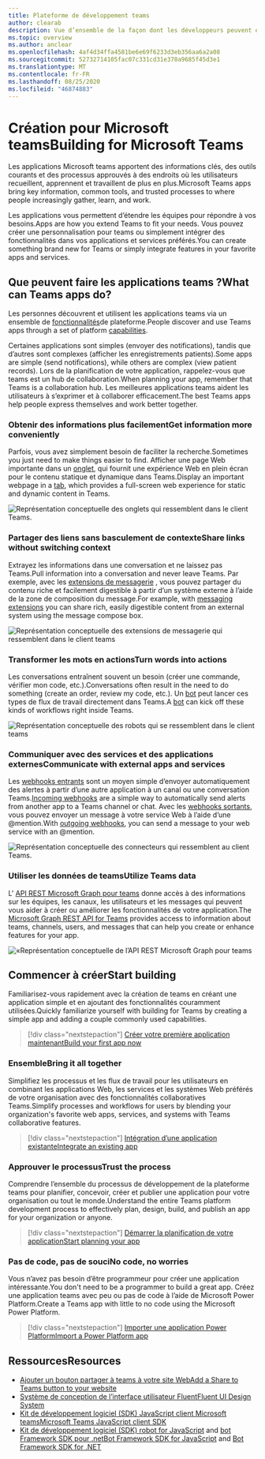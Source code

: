 ```yaml
---
title: Plateforme de développement teams
author: clearab
description: Vue d’ensemble de la façon dont les développeurs peuvent étendre et personnaliser les fonctionnalités de Microsoft teams à l’aide de la plateforme Teams.
ms.topic: overview
ms.author: anclear
ms.openlocfilehash: 4af4d34ffa4581be6e69f6233d3eb356aa6a2a08
ms.sourcegitcommit: 52732714105fac07c331cd31e370a9685f45d3e1
ms.translationtype: MT
ms.contentlocale: fr-FR
ms.lasthandoff: 08/25/2020
ms.locfileid: "46874883"
---
```

# <a name="building-for-microsoft-teams"></a><span data-ttu-id="e8f33-103">Création pour Microsoft teams</span><span class="sxs-lookup"><span data-stu-id="e8f33-103">Building for Microsoft Teams</span></span>

<span data-ttu-id="e8f33-104">Les applications Microsoft teams apportent des informations clés, des outils courants et des processus approuvés à des endroits où les utilisateurs recueillent, apprennent et travaillent de plus en plus.</span><span class="sxs-lookup"><span data-stu-id="e8f33-104">Microsoft Teams apps bring key information, common tools, and trusted processes to where people increasingly gather, learn, and work.</span></span>

<span data-ttu-id="e8f33-105">Les applications vous permettent d’étendre les équipes pour répondre à vos besoins.</span><span class="sxs-lookup"><span data-stu-id="e8f33-105">Apps are how you extend Teams to fit your needs.</span></span> <span data-ttu-id="e8f33-106">Vous pouvez créer une personnalisation pour teams ou simplement intégrer des fonctionnalités dans vos applications et services préférés.</span><span class="sxs-lookup"><span data-stu-id="e8f33-106">You can create something brand new for Teams or simply integrate features in your favorite apps and services.</span></span>

## <a name="what-can-teams-apps-do"></a><span data-ttu-id="e8f33-107">Que peuvent faire les applications teams ?</span><span class="sxs-lookup"><span data-stu-id="e8f33-107">What can Teams apps do?</span></span>

<span data-ttu-id="e8f33-108">Les personnes découvrent et utilisent les applications teams via un ensemble de [fonctionnalités](capabilities-overview.md)de plateforme.</span><span class="sxs-lookup"><span data-stu-id="e8f33-108">People discover and use Teams apps through a set of platform [capabilities](capabilities-overview.md).</span></span>

<span data-ttu-id="e8f33-109">Certaines applications sont simples (envoyer des notifications), tandis que d’autres sont complexes (afficher les enregistrements patients).</span><span class="sxs-lookup"><span data-stu-id="e8f33-109">Some apps are simple (send notifications), while others are complex (view patient records).</span></span> <span data-ttu-id="e8f33-110">Lors de la planification de votre application, rappelez-vous que teams est un hub de collaboration.</span><span class="sxs-lookup"><span data-stu-id="e8f33-110">When planning your app, remember that Teams is a collaboration hub.</span></span> <span data-ttu-id="e8f33-111">Les meilleures applications teams aident les utilisateurs à s’exprimer et à collaborer efficacement.</span><span class="sxs-lookup"><span data-stu-id="e8f33-111">The best Teams apps help people express themselves and work better together.</span></span>

### <a name="get-information-more-conveniently"></a><span data-ttu-id="e8f33-112">Obtenir des informations plus facilement</span><span class="sxs-lookup"><span data-stu-id="e8f33-112">Get information more conveniently</span></span>

<span data-ttu-id="e8f33-113">Parfois, vous avez simplement besoin de faciliter la recherche.</span><span class="sxs-lookup"><span data-stu-id="e8f33-113">Sometimes you just need to make things easier to find.</span></span> <span data-ttu-id="e8f33-114">Afficher une page Web importante dans un [onglet](doc-links/what-are-tabs.md), qui fournit une expérience Web en plein écran pour le contenu statique et dynamique dans Teams.</span><span class="sxs-lookup"><span data-stu-id="e8f33-114">Display an important webpage in a [tab](doc-links/what-are-tabs.md), which provides a full-screen web experience for static and dynamic content in Teams.</span></span>

![Représentation conceptuelle des onglets qui ressemblent dans le client Teams.](doc-links/images/overview-tabs.png)

### <a name="share-links-without-switching-context"></a><span data-ttu-id="e8f33-116">Partager des liens sans basculement de contexte</span><span class="sxs-lookup"><span data-stu-id="e8f33-116">Share links without switching context</span></span>

<span data-ttu-id="e8f33-117">Extrayez les informations dans une conversation et ne laissez pas Teams.</span><span class="sxs-lookup"><span data-stu-id="e8f33-117">Pull information into a conversation and never leave Teams.</span></span> <span data-ttu-id="e8f33-118">Par exemple, avec les [extensions de messagerie](doc-links/what-are-messaging-extensions.md) , vous pouvez partager du contenu riche et facilement digestible à partir d’un système externe à l’aide de la zone de composition du message.</span><span class="sxs-lookup"><span data-stu-id="e8f33-118">For example, with [messaging extensions](doc-links/what-are-messaging-extensions.md) you can share rich, easily digestible content from an external system using the message compose box.</span></span>

![Représentation conceptuelle des extensions de messagerie qui ressemblent dans le client teams](doc-links\images\overview-messaging.png)

### <a name="turn-words-into-actions"></a><span data-ttu-id="e8f33-120">Transformer les mots en actions</span><span class="sxs-lookup"><span data-stu-id="e8f33-120">Turn words into actions</span></span>

<span data-ttu-id="e8f33-121">Les conversations entraînent souvent un besoin (créer une commande, vérifier mon code, etc.).</span><span class="sxs-lookup"><span data-stu-id="e8f33-121">Conversations often result in the need to do something (create an order, review my code, etc.).</span></span> <span data-ttu-id="e8f33-122">Un [bot](doc-links/what-are-bots.md) peut lancer ces types de flux de travail directement dans Teams.</span><span class="sxs-lookup"><span data-stu-id="e8f33-122">A [bot](doc-links/what-are-bots.md) can kick off these kinds of workflows right inside Teams.</span></span>

![Représentation conceptuelle des robots qui se ressemblent dans le client teams](doc-links/images/overview-bots.png)

### <a name="communicate-with-external-apps-and-services"></a><span data-ttu-id="e8f33-124">Communiquer avec des services et des applications externes</span><span class="sxs-lookup"><span data-stu-id="e8f33-124">Communicate with external apps and services</span></span>

<span data-ttu-id="e8f33-125">Les [webhooks entrants](doc-links/what-are-webhooks-and-connectors.md#incoming-webhooks) sont un moyen simple d’envoyer automatiquement des alertes à partir d’une autre application à un canal ou une conversation Teams.</span><span class="sxs-lookup"><span data-stu-id="e8f33-125">[Incoming webhooks](doc-links/what-are-webhooks-and-connectors.md#incoming-webhooks) are a simple way to automatically send alerts from another app to a Teams channel or chat.</span></span> <span data-ttu-id="e8f33-126">Avec les [webhooks sortants](doc-links/what-are-webhooks-and-connectors.md#outgoing-webhooks), vous pouvez envoyer un message à votre service Web à l’aide d’une @mention.</span><span class="sxs-lookup"><span data-stu-id="e8f33-126">With [outgoing webhooks](doc-links/what-are-webhooks-and-connectors.md#outgoing-webhooks), you can send a message to your web service with an @mention.</span></span>

![Représentation conceptuelle des connecteurs qui ressemblent au client Teams.](doc-links/images/overview-connectors.png)

### <a name="utilize-teams-data"></a><span data-ttu-id="e8f33-128">Utiliser les données de teams</span><span class="sxs-lookup"><span data-stu-id="e8f33-128">Utilize Teams data</span></span>

<span data-ttu-id="e8f33-129">L' [API REST Microsoft Graph pour teams](https://docs.microsoft.com/graph/teams-concept-overview) donne accès à des informations sur les équipes, les canaux, les utilisateurs et les messages qui peuvent vous aider à créer ou améliorer les fonctionnalités de votre application.</span><span class="sxs-lookup"><span data-stu-id="e8f33-129">The [Microsoft Graph REST API for Teams](https://docs.microsoft.com/graph/teams-concept-overview) provides access to information about teams, channels, users, and messages that can help you create or enhance features for your app.</span></span>

![«Représentation conceptuelle de l’API REST Microsoft Graph pour teams](doc-links/images/overview-graph.png)
  
## <a name="start-building"></a><span data-ttu-id="e8f33-131">Commencer à créer</span><span class="sxs-lookup"><span data-stu-id="e8f33-131">Start building</span></span>

   <span data-ttu-id="e8f33-132">Familiarisez-vous rapidement avec la création de teams en créant une application simple et en ajoutant des fonctionnalités couramment utilisées.</span><span class="sxs-lookup"><span data-stu-id="e8f33-132">Quickly familiarize yourself with building for Teams by creating a simple app and adding a couple commonly used capabilities.</span></span>

   > [!div class="nextstepaction"]
   > [<span data-ttu-id="e8f33-133">Créer votre première application maintenant</span><span class="sxs-lookup"><span data-stu-id="e8f33-133">Build your first app now</span></span>](build-your-first-app/build-real-world-app.md)

### <a name="bring-it-all-together"></a><span data-ttu-id="e8f33-134">Ensemble</span><span class="sxs-lookup"><span data-stu-id="e8f33-134">Bring it all together</span></span>

   <span data-ttu-id="e8f33-135">Simplifiez les processus et les flux de travail pour les utilisateurs en combinant les applications Web, les services et les systèmes Web préférés de votre organisation avec des fonctionnalités collaboratives Teams.</span><span class="sxs-lookup"><span data-stu-id="e8f33-135">Simplify processes and workflows for users by blending your organization's favorite web apps, services, and systems with Teams collaborative features.</span></span>

   > [!div class="nextstepaction"]
   > [<span data-ttu-id="e8f33-136">Intégration d’une application existante</span><span class="sxs-lookup"><span data-stu-id="e8f33-136">Integrate an existing app</span></span>](doc-links/integrating-web-apps.md)

### <a name="trust-the-process"></a><span data-ttu-id="e8f33-137">Approuver le processus</span><span class="sxs-lookup"><span data-stu-id="e8f33-137">Trust the process</span></span>

   <span data-ttu-id="e8f33-138">Comprendre l’ensemble du processus de développement de la plateforme teams pour planifier, concevoir, créer et publier une application pour votre organisation ou tout le monde.</span><span class="sxs-lookup"><span data-stu-id="e8f33-138">Understand the entire Teams platform development process to effectively plan, design, build, and publish an app for your organization or anyone.</span></span>

   > [!div class="nextstepaction"]
   > [<span data-ttu-id="e8f33-139">Démarrer la planification de votre application</span><span class="sxs-lookup"><span data-stu-id="e8f33-139">Start planning your app</span></span>](doc-links/extensibility-points.md)

### <a name="no-code-no-worries"></a><span data-ttu-id="e8f33-140">Pas de code, pas de souci</span><span class="sxs-lookup"><span data-stu-id="e8f33-140">No code, no worries</span></span>

   <span data-ttu-id="e8f33-141">Vous n’avez pas besoin d’être programmeur pour créer une application intéressante.</span><span class="sxs-lookup"><span data-stu-id="e8f33-141">You don't need to be a programmer to build a great app.</span></span> <span data-ttu-id="e8f33-142">Créez une application teams avec peu ou pas de code à l’aide de Microsoft Power Platform.</span><span class="sxs-lookup"><span data-stu-id="e8f33-142">Create a Teams app with little to no code using the Microsoft Power Platform.</span></span>

   > [!div class="nextstepaction"]
   > [<span data-ttu-id="e8f33-143">Importer une application Power Platform</span><span class="sxs-lookup"><span data-stu-id="e8f33-143">Import a Power Platform app</span></span>](doc-links/importing-custom-microsoft-apps.md)

## <a name="resources"></a><span data-ttu-id="e8f33-144">Ressources</span><span class="sxs-lookup"><span data-stu-id="e8f33-144">Resources</span></span>

* [<span data-ttu-id="e8f33-145">Ajouter un bouton partager à teams à votre site Web</span><span class="sxs-lookup"><span data-stu-id="e8f33-145">Add a Share to Teams button to your website</span></span>](doc-links/share-to-teams.md)
* [<span data-ttu-id="e8f33-146">Système de conception de l’interface utilisateur Fluent</span><span class="sxs-lookup"><span data-stu-id="e8f33-146">Fluent UI Design System</span></span>](https://fluentsite.z22.web.core.windows.net/)
* [<span data-ttu-id="e8f33-147">Kit de développement logiciel (SDK) JavaScript client Microsoft teams</span><span class="sxs-lookup"><span data-stu-id="e8f33-147">Microsoft Teams JavaScript client SDK</span></span>](https://docs.microsoft.com/javascript/api/@microsoft/teams-js/?view=msteams-client-js-latest)
* <span data-ttu-id="e8f33-148">[Kit de développement logiciel (SDK) robot for JavaScript](https://github.com/Microsoft/botbuilder-js) and [bot Framework SDK pour .net](https://github.com/Microsoft/botbuilder-dotnet/)</span><span class="sxs-lookup"><span data-stu-id="e8f33-148">[Bot Framework SDK for JavaScript](https://github.com/Microsoft/botbuilder-js) and [Bot Framework SDK for .NET](https://github.com/Microsoft/botbuilder-dotnet/)</span></span>
